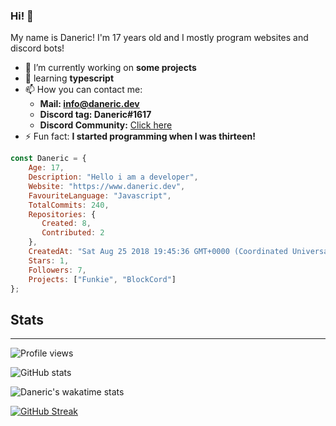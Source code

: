 ### Hi! 👋
My name is Daneric! I'm 17 years old and I mostly program websites and discord bots!

- 🔭 I’m currently working on **some projects** 
- 🌱 learning **typescript**
- 📫 How you can contact me:
  - **Mail: info@daneric.dev**
  - **Discord tag: Daneric#1617**
  - **Discord Community:** [Click here](https://discord.gg/Byz8m3TQaH)
- ⚡ Fun fact: **I started programming when I was thirteen!**
    

```js
const Daneric = {
    Age: 17,
    Description: "Hello i am a developer",
    Website: "https://www.daneric.dev",
    FavouriteLanguage: "Javascript",
    TotalCommits: 240,
    Repositories: {
       Created: 8,
       Contributed: 2
    },
    CreatedAt: "Sat Aug 25 2018 19:45:36 GMT+0000 (Coordinated Universal Time)",
    Stars: 1,
    Followers: 7,
    Projects: ["Funkie", "BlockCord"]
};
```

## Stats
<hr>

![Profile views](https://gpvc.arturio.dev/DanericNetwork)  

![GitHub stats](https://github-readme-stats.vercel.app/api?username=DanericNetwork&theme=dark&count_private=true&show_icons=true&include_all_commits=true&enable_animations=true)  

![Daneric's wakatime stats](https://github-readme-stats.vercel.app/api/wakatime?username=@Daneric&theme=dark)

[![GitHub Streak](https://github-readme-streak-stats.herokuapp.com?user=DanericNetwork&theme=dark)](https://git.io/streak-stats)